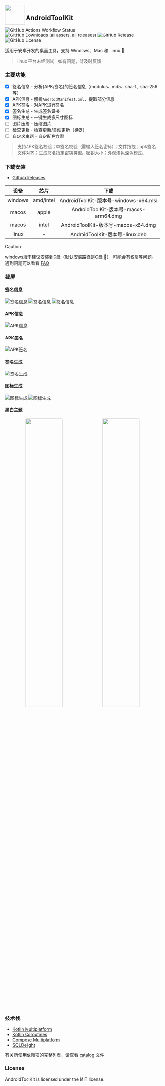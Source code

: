 <img src="/composeApp/launcher/icon.png" width="64" align="left" />

## AndroidToolKit

![GitHub Actions Workflow Status](https://img.shields.io/github/actions/workflow/status/LazyIonEs/AndroidToolKit/build-release.yml)
![GitHub Downloads (all assets, all releases)](https://img.shields.io/github/downloads/LazyIonEs/AndroidToolKit/total)
![GitHub Release](https://img.shields.io/github/v/release/LazyIonEs/AndroidToolKit)
![GitHub License](https://img.shields.io/github/license/LazyIonEs/AndroidToolKit)
<!-- ![GitHub Downloads (all assets, latest release)](https://img.shields.io/github/downloads/LazyIonEs/AndroidToolKit/latest/total) -->
适用于安卓开发的桌面工具，支持 Windows、Mac 和 Linux  :tada:
> linux 平台未经测试，如有问题，请及时反馈

### 主要功能
- [x] 签名信息 - 分析(APK/签名)的签名信息（modulus、md5、sha-1、sha-256等）
- [x] APK信息 - 解析`AndroidManifest.xml`，提取部分信息
- [x] APK签名 - 对APK进行签名
- [x] 签名生成 - 生成签名证书
- [x] 图标生成 - 一键生成多尺寸图标
- [ ] 图片压缩 - 压缩图片
- [ ] 检查更新 - 检查更新/自动更新（待定）
- [ ] 自定义主题 - 自定配色方案
> 支持APK签名校验；单签名校验（需输入签名密码）；文件拖拽；apk签名文件对齐；生成签名指定密钥类型，密钥大小；外观浅色深色模式。

### 下载安装
- [Github Releases](https://github.com/LazyIonEs/AndroidToolKit/releases)

| 设备 | 芯片 | 下载 |
|:----:|:----:|:----:|
| windows | amd/intel | AndroidToolKit-版本号-windows-x64.msi |
| macos | apple | AndroidToolKit-版本号-macos-arm64.dmg |
| macos | intel | AndroidToolKit-版本号-macos-x64.dmg |
| linux | - | AndroidToolKit-版本号-linux.deb |
> [!CAUTION]
> windows版不建议安装到C盘（默认安装路径是C盘 :clown_face:），可能会有权限等问题。遇到问题可以看看 [FAQ](FAQ.md) 

### 截屏
#### 签名信息
![签名信息](screenshots/screenshot_signature_information_1.png)
![签名信息](screenshots/screenshot_signature_information_2.png)
![签名信息](screenshots/screenshot_signature_information_3.png)

#### APK信息
![APK信息](screenshots/screenshot_apk_information_1.png)

#### APK签名
![APK签名](screenshots/screenshot_apk_signature_1.png)

#### 签名生成
![签名生成](screenshots/screenshot_signature_generation_1.png)

#### 图标生成
![图标生成](screenshots/screenshot_icon_factory_1.png)
![图标生成](screenshots/screenshot_icon_factory_2.png)

#### 黑白主题
<div align="center">
  <img src=/screenshots/screenshot_light.png width=49% />
  <img src=/screenshots/screenshot_dark.png width=49% />
</div>

### 技术栈
- [Kotlin Multiplatform](https://kotlinlang.org/lp/multiplatform/)
- [Kotlin Coroutines](https://github.com/Kotlin/kotlinx.coroutines)
- [Compose Multiplatform](https://www.jetbrains.com/lp/compose-multiplatform/)
- [SQLDelight](https://github.com/cashapp/sqldelight)

有关所使用依赖项的完整列表，请查看 [catalog](/gradle/libs.versions.toml) 文件

### License

AndroidToolKit is licensed under the MIT license.
